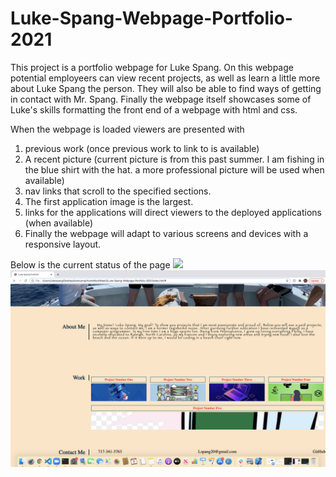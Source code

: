 # Luke-Spang-Webpage-Portfolio-2021

This project is a portfolio webpage for Luke Spang.  On this webpage potential employeers can view recent projects, as well as learn a little more about Luke Spang the person. They will also be able to find ways of getting in contact with Mr. Spang. Finally the webpage itself showcases some of Luke's skills formatting the front end of a webpage with html and css. 

When the webpage is loaded viewers are presented with

1. previous work (once previous work to link to is available)
2. A recent picture (current picture is from this past summer. I am fishing in the blue shirt with the hat. a more professional picture will be used when available)
3. nav links that scroll to the specified sections.
4. The first application image is the largest.
5. links for the applications will direct viewers to the deployed applications (when available)
6. Finally the webpage will adapt to various screens and devices with a responsive layout.

Below is the current status of the page
<img src="assets/images/portfolio1.png">
<img src="assets/images/portfolio2.png">
